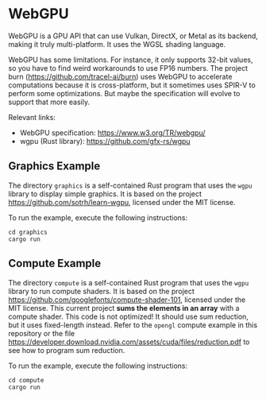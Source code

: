# WebGPU

WebGPU is a GPU API that can use Vulkan, DirectX, or Metal as its backend, making it truly
multi-platform. It uses the WGSL shading language.

WebGPU has some limitations. For instance, it only supports 32-bit values, so you have to find weird
workarounds to use FP16 numbers. The project burn (https://github.com/tracel-ai/burn) uses WebGPU
to accelerate computations because it is cross-platform, but it sometimes uses SPIR-V to perform
some optimizations. But maybe the specification will evolve to support that more easily.

Relevant links:

- WebGPU specification: https://www.w3.org/TR/webgpu/
- wgpu (Rust library): https://github.com/gfx-rs/wgpu


## Graphics Example

The directory `graphics` is a self-contained Rust program that uses the `wgpu` library to display
simple graphics. It is based on the project https://github.com/sotrh/learn-wgpu, licensed under the
MIT license.

To run the example, execute the following instructions:

```
cd graphics
cargo run
```


## Compute Example

The directory `compute` is a self-contained Rust program that uses the `wgpu` library to run
compute shaders. It is based on the project https://github.com/googlefonts/compute-shader-101,
licensed under the MIT license. This current project **sums the elements in an array** with a
compute shader. This code is not optimized! It should use sum reduction, but it uses fixed-length
instead. Refer to the `opengl` compute example in this repository or the file
https://developer.download.nvidia.com/assets/cuda/files/reduction.pdf to see how to program sum
reduction.

To run the example, execute the following instructions:

```
cd compute
cargo run
```
